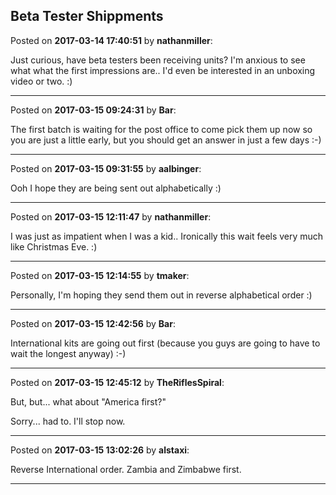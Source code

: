 ## Beta Tester Shippments
Posted on **2017-03-14 17:40:51** by **nathanmiller**:

Just curious, have beta testers been receiving units? I'm anxious to see what what the first impressions are.. I'd even be interested in an unboxing video or two. :)

---

Posted on **2017-03-15 09:24:31** by **Bar**:

The first batch is waiting for the post office to come pick them up now so you are just a little early, but you should get an answer in just a few days :-)

---

Posted on **2017-03-15 09:31:55** by **aalbinger**:

Ooh I hope they are being sent out alphabetically :)

---

Posted on **2017-03-15 12:11:47** by **nathanmiller**:

I was just as impatient when I was a kid.. Ironically this wait feels very much like Christmas Eve. :)

---

Posted on **2017-03-15 12:14:55** by **tmaker**:

Personally, I'm hoping they send them out in reverse alphabetical order  :)

---

Posted on **2017-03-15 12:42:56** by **Bar**:

International kits are going out first (because you guys are going to have to wait the longest anyway) :-)

---

Posted on **2017-03-15 12:45:12** by **TheRiflesSpiral**:

But, but... what about "America first?"



Sorry... had to. I'll stop now.

---

Posted on **2017-03-15 13:02:26** by **alstaxi**:

Reverse International order. Zambia and Zimbabwe first.

---

